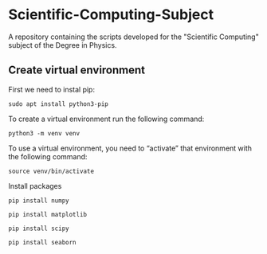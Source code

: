# Scientific-Computing-Subject
A repository containing the scripts developed for the "Scientific Computing" subject of the Degree in Physics.

## Create virtual environment 
First we need to instal pip:

`sudo apt install python3-pip`

To create a virtual environment run the following command:

`python3 -m venv venv`

To use a virtual environment, you need to “activate” that environment with the following command:

`source venv/bin/activate`

Install packages

`pip install numpy`

`pip install matplotlib`

`pip install scipy`

`pip install seaborn`